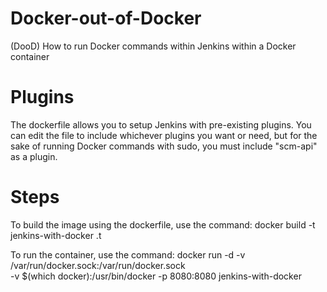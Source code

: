 # Docker-out-of-Docker
(DooD) How to run Docker commands within Jenkins within a Docker container 

# Plugins
The dockerfile allows you to setup Jenkins with pre-existing plugins. You can edit the file to include whichever plugins you want or need, but for the sake of running Docker commands with sudo, you must include "scm-api" as a plugin.


# Steps
To build the image using the dockerfile, use the command:
docker build -t jenkins-with-docker .t

To run the container, use the command:
docker run -d -v /var/run/docker.sock:/var/run/docker.sock \
                -v $(which docker):/usr/bin/docker -p 8080:8080 jenkins-with-docker


